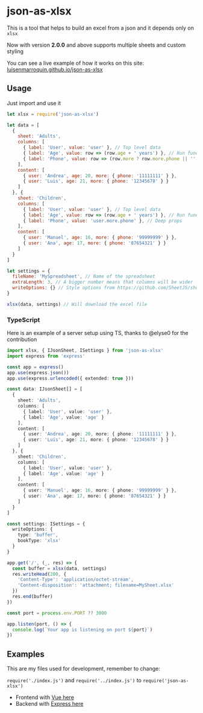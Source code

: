 # json-as-xlsx

This is a tool that helps to build an excel from a json and it depends only on `xlsx`

Now with version **2.0.0** and above supports multiple sheets and custom styling

You can see a live example of how it works on this site: [luisenmarroquin.github.io/json-as-xlsx](https://luisenmarroquin.github.io/json-as-xlsx)

## Usage

Just import and use it

```js
let xlsx = require('json-as-xlsx')

let data = [
  {
    sheet: 'Adults',
    columns: [
      { label: 'User', value: 'user' }, // Top level data
      { label: 'Age', value: row => (row.age + ' years') }, // Run functions
      { label: 'Phone', value: row => (row.more ? row.more.phone || '' : '') }, // Deep props
    ],
    content: [
      { user: 'Andrea', age: 20, more: { phone: '11111111' } },
      { user: 'Luis', age: 21, more: { phone: '12345678' } }
    ]
  }, {
    sheet: 'Children',
    columns: [
      { label: 'User', value: 'user' }, // Top level data
      { label: 'Age', value: row => (row.age + ' years') }, // Run functions
      { label: 'Phone', value: 'user.more.phone' }, // Deep props
    ],
    content: [
      { user: 'Manuel', age: 16, more: { phone: '99999999' } },
      { user: 'Ana', age: 17, more: { phone: '87654321' } }
    ]
  }
]

let settings = {
  fileName: 'MySpreadsheet', // Name of the spreadsheet
  extraLength: 3, // A bigger number means that columns will be wider
  writeOptions: {} // Style options from https://github.com/SheetJS/sheetjs#writing-options
}

xlsx(data, settings) // Will download the excel file
```

### TypeScript

Here is an example of a server setup using TS, thanks to @elyse0 for the contribution

```ts
import xlsx, { IJsonSheet, ISettings } from 'json-as-xlsx'
import express from 'express'

const app = express()
app.use(express.json())
app.use(express.urlencoded({ extended: true }))

const data: IJsonSheet[] = [
  {
    sheet: 'Adults',
    columns: [
      { label: 'User', value: 'user' },
      { label: 'Age', value: 'age' }
    ],
    content: [
      { user: 'Andrea', age: 20, more: { phone: '11111111' } },
      { user: 'Luis', age: 21, more: { phone: '12345678' } }
    ]
  }, {
    sheet: 'Children',
    columns: [
      { label: 'User', value: 'user' },
      { label: 'Age', value: 'age' }
    ],
    content: [
      { user: 'Manuel', age: 16, more: { phone: '99999999' } },
      { user: 'Ana', age: 17, more: { phone: '87654321' } }
    ]
  }
]

const settings: ISettings = {
  writeOptions: {
    type: 'buffer',
    bookType: 'xlsx'
  }
}

app.get('/', (_, res) => {
  const buffer = xlsx(data, settings)
  res.writeHead(200, {
    'Content-Type': 'application/octet-stream',
    'Content-disposition': 'attachment; filename=MySheet.xlsx'
  })
  res.end(buffer)
})

const port = process.env.PORT ?? 3000

app.listen(port, () => {
  console.log(`Your app is listening on port ${port}`)
})
```

## Examples

This are my files used for development, remember to change:

`require('./index.js')` and `require('../index.js')` to `require('json-as-xlsx')`

* Frontend with [Vue here](https://github.com/LuisEnMarroquin/json-as-xlsx/blob/main/src/App.vue)
* Backend with [Express here](https://github.com/LuisEnMarroquin/json-as-xlsx/blob/main/server.js)
